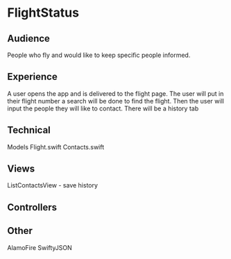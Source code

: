 # FlightStatus

## Audience
People who fly and would like to keep specific people informed.

## Experience
A user opens the app and is delivered to the flight page. The user will put in their flight number a search will be done to find the flight. Then the user will input the people they will like to contact. There will be a history tab

## Technical
Models
Flight.swift
Contacts.swift

## Views
ListContactsView - save history

## Controllers

## Other
AlamoFire
SwiftyJSON




